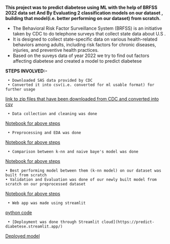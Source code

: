   **This project was to predict diabetese using ML with the help of BRFSS 2022 data set And By Evaluating 2 classification models on our dataset , building that model(i.e. better performing on our dataset) from scratch.**
 - The Behavioral Risk Factor Surveillance System (BRFSS) is an initiative taken by CDC to do telephone surveys that collect state data about U.S .
 - It is designed to collect state-specific data on various health-related behaviors among adults, including risk factors for chronic diseases, injuries, and preventive health practices.
 - Based on the suveys data of year 2022 we try to find out factors affecting diabetese and created a model to predict diabetese



 **STEPS INVOLVED:-**
 
	 • Downloaded SAS data provided by CDC
	 • Converted it into csv(i.e. converted for ml usable format) for further usage
[link to zip files that have been downloaded from CDC and converted into csv](https://github.com/Dipesh-Chaudhary/MLProjectDiabetesPredictionUsingBRFSS2022/tree/main/1%20ACCESSING%20SAS%20DATAS%20AND%20CONVERTING%20INTO%20CSV%20USING%20SAS%20STUDIO)



  
	 • Data collection and cleaning was done
[Notebook for above steps](https://github.com/Dipesh-Chaudhary/MLProjectDiabetesPredictionUsingBRFSS2022/blob/main/2%20Files%20of%20notebooks%20for%20different%20steps/1%20Data%20Collection%20and%20cleaning/22DataCollectionAndCleaning.ipynb)



  	 • Preprocessing and EDA was done
    
[Notebook for above steps](https://github.com/Dipesh-Chaudhary/MLProjectDiabetesPredictionUsingBRFSS2022/blob/main/2%20Files%20of%20notebooks%20for%20different%20steps/2%20Preprocessing%20With%20EDA/22PreprocessingAndEDA.ipynb)


    
	 • Comparison between k-nn and naive baye's model was done 
  [Notebook for above steps](https://github.com/Dipesh-Chaudhary/MLProjectDiabetesPredictionUsingBRFSS2022/blob/main/2%20Files%20of%20notebooks%20for%20different%20steps/3%20Model%20Selection/22Modelselection.ipynb)


  
  	• Best performing model between them (k-nn model) on our dataset was built from scratch
   	• Validation and Evaluation was done of our newly built model from scratch on our preprocessed dataset
[Notebook for above steps](https://github.com/Dipesh-Chaudhary/MLProjectDiabetesPredictionUsingBRFSS2022/blob/main/2%20Files%20of%20notebooks%20for%20different%20steps/4%20Model%20Building/22knnFromScratch.ipynb)
	

  

	 • Web app was made using streamlit 
[python code](https://github.com/Dipesh-Chaudhary/MLProjectDiabetesPredictionUsingBRFSS2022/blob/main/2%20Files%20of%20notebooks%20for%20different%20steps/5%20web%20app/DiabetesWebApp.py)

	 • [Deployment was done through Streamlit cloud](https://predict-diabetese.streamlit.app/)
  [Deployed model](https://predict-diabetese.streamlit.app/)



